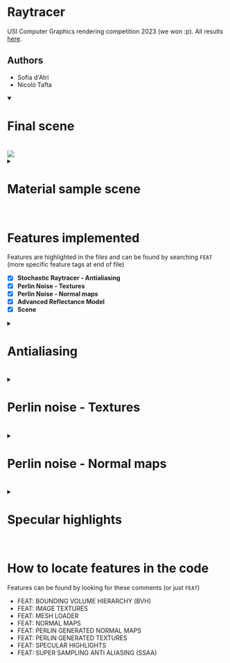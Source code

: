 # Raytracer 
USI Computer Graphics rendering competition 2023 (we won :p). All results [here](https://www.pdf.inf.usi.ch/rendering_competition/2023/).

## Authors
- Sofia d'Atri
- Nicolò Tafta

<details open>
 <summary><h1>Final scene<h1></summary>
<img src="https://github.com/cosmcif/raytracer/assets/75504103/d77fe0a4-1197-4919-a06a-1219e2d8bb99">
</details>

<details>
 <summary><h1>Material sample scene<h1></summary>
<img src="https://github.com/cosmcif/raytracer/assets/75504103/4b64640c-702c-42d0-a257-ac6accd2c3e5">

</details>

# Features implemented
Features are highlighted in the files and can be found by searching `FEAT` (more specific feature tags at end of file)
- [x] **Stochastic Raytracer - Antialiasing**
- [x] **Perlin Noise - Textures**
- [x] **Perlin Noise - Normal maps**
- [x] **Advanced Reflectance Model**
- [x] **Scene**

<details>
<summary><h1>Antialiasing<h1></summary>
<img src="https://github.com/cosmcif/raytracer/assets/75504103/81265689-4312-4c15-8802-5d6f16b9c6b3">
</details>
<details>
<summary><h1>Perlin noise - Textures<h1></summary>
<img src="https://github.com/cosmcif/raytracer/assets/75504103/ade387d1-726b-4822-a121-2872b1f56d56">
</details>
<details>
<summary><h1>Perlin noise - Normal maps<h1></summary>
<img src="https://github.com/cosmcif/raytracer/assets/75504103/7c0042fe-fb99-497f-a3e3-70e59a91680a">
<img src="https://github.com/cosmcif/raytracer/assets/75504103/accaf57d-66b0-4c3e-b95e-c6ce377aea81">
<img src="https://github.com/cosmcif/raytracer/assets/75504103/177f1f15-2fbf-43fb-b348-0c6d5f242916">
</details>
<details>
<summary><h1>Specular highlights<h1></summary>
<img src="https://github.com/cosmcif/raytracer/assets/75504103/7fc595c1-2558-4947-a045-1206eea228e0">
</details>
      
# How to locate features in the code
Features can be found by looking for these comments (or just `FEAT`)
- FEAT: BOUNDING VOLUME HIERARCHY (BVH)
- FEAT: IMAGE TEXTURES
- FEAT: MESH LOADER
- FEAT: NORMAL MAPS
- FEAT: PERLIN GENERATED NORMAL MAPS
- FEAT: PERLIN GENERATED TEXTURES
- FEAT: SPECULAR HIGHLIGHTS
- FEAT: SUPER SAMPLING ANTI ALIASING (SSAA)
